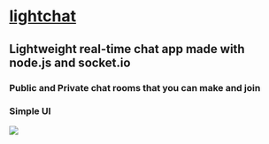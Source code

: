 # [lightchat](https://lightchat.tk)


## Lightweight real-time chat app made with node.js and socket.io
### Public and Private chat rooms that you can make and join
### Simple UI
<img src="https://github.com/Walker30263/lightchat/blob/main/img/ui.png?raw=true">
